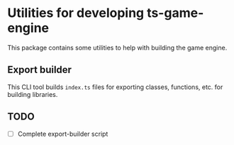 # Utilities for developing ts-game-engine

This package contains some utilities to help with building the game engine.

## Export builder

This CLI tool builds `index.ts` files for exporting classes, functions, etc. for building libraries.

## TODO

- [ ] Complete export-builder script
